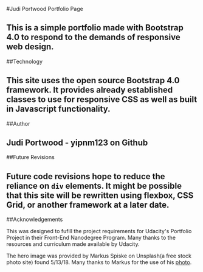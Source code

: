 #Judi Portwood Portfolio Page

This is a simple portfolio made with Bootstrap 4.0 to respond to the demands of responsive web design.
---

##Technology

This site uses the open source Bootstrap 4.0 framework. It provides already established classes to use for responsive CSS as well as built in Javascript functionality.
---

##Author

Judi Portwood - yipnm123 on Github
---

##Future Revisions

Future code revisions hope to reduce the reliance on `div` elements. It might be possible that this site will be rewritten using flexbox, CSS Grid, or another framework at a later date.
---

##Acknowledgements

This was designed to fufill the project requirements for Udacity's Portfolio Project in their Front-End Nanodegree Program. Many thanks to the resources and curriculum made available by Udacity.

The hero image was provided by Markus Spiske on Unsplash(a free stock photo site) found 5/13/18. Many thanks to Markus for the use of his [photo](https://images.unsplash.com/photo-1515524738708-327f6b0037a7?ixlib=rb-0.3.5&s=cb89fbf71ae49b0a22e3e35e6d856a17&auto=format&fit=crop&w=1950&q=80).
	